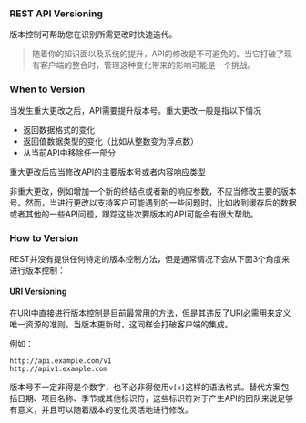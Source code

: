 ### REST API Versioning

版本控制可帮助您在识别所需更改时快速迭代。 

> 随着你的知识面以及系统的提升，API的修改是不可避免的。当它打破了现有客户端的整合时，管理这种变化带来的影响可能是一个挑战。

### When to Version

当发生重大更改之后，API需要提升版本号。重大更改一般是指以下情况

* 返回数据格式的变化
* 返回值数据类型的变化（比如从整数变为浮点数）
* 从当前API中移除任一部分

重大更改后应当修改API的主要版本号或者内容[响应类型](https://www.iana.org/assignments/media-types/media-types.xhtml)

非重大更改，例如增加一个新的终结点或者新的响应参数，不应当修改主要的版本号。然而，当进行更改以支持客户可能遇到的一些问题时，比如收到缓存后的数据或者其他的一些API问题，跟踪这些次要版本的API可能会有很大帮助。

### How to Version

REST并没有提供任何特定的版本控制方法，但是通常情况下会从下面3个角度来进行版本控制：

#### URI Versioning

在URI中直接进行版本控制是目前最常用的方法，但是其违反了URI必需用来定义唯一资源的准则。当版本更新时，这同样会打破客户端的集成。

例如：

```
http://api.example.com/v1
http://apiv1.example.com
```

版本号不一定非得是个数字，也不必非得使用`v[x]`这样的语法格式。替代方案包括日期、项目名称、季节或其他标识符，这些标识符对于产生API的团队来说足够有意义，并且可以随着版本的变化灵活地进行修改。

